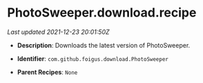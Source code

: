 # PhotoSweeper.download.recipe

_Last updated 2021-12-23 20:01:50Z_

- **Description**: Downloads the latest version of PhotoSweeper.

- **Identifier**: `com.github.foigus.download.PhotoSweeper`

- **Parent Recipes**: `None`
